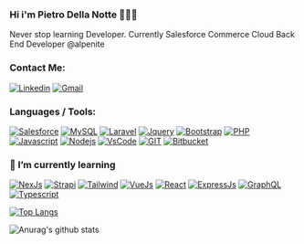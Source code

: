 ### Hi i'm Pietro Della Notte 👋✅😸

Never stop learning Developer.
Currently Salesforce Commerce Cloud Back End Developer @alpenite

### Contact Me:

[![Linkedin](https://img.shields.io/badge/linkedin-%230077B5.svg?&style=for-the-badge&logo=linkedin&logoColor=white)](https://www.linkedin.com/in/pietro-della-notte/)
[![Gmail](https://img.shields.io/badge/Gmail-D14836?style=for-the-badge&logo=gmail&logoColor=white)](mailto:pdellanotte@gmail.com)

### Languages / Tools:

[![Salesforce](https://img.shields.io/badge/salesforce-117A65?style=for-the-badge&logo=salesforce&logoColor=white)]()
[![MySQL](https://img.shields.io/badge/mysql-%2300f.svg?&style=for-the-badge&logo=mysql&logoColor=white)]()
[![Laravel](https://img.shields.io/badge/laravel-%23FF2D20.svg?&style=for-the-badge&logo=laravel&logoColor=white)]()
[![Jquery](https://img.shields.io/badge/jquery-%230769AD.svg?&style=for-the-badge&logo=jquery&logoColor=white)]()
[![Bootstrap](https://img.shields.io/badge/bootstrap-%23563D7C.svg?&style=for-the-badge&logo=bootstrap&logoColor=white)]()
[![PHP](https://img.shields.io/badge/php-%23777BB4.svg?&style=for-the-badge&logo=php&logoColor=white)]()
[![Javascript](https://img.shields.io/badge/javascript-%23323330.svg?&style=for-the-badge&logo=javascript&logoColor=%23F7DF1E)]()
[![Nodejs](https://img.shields.io/badge/node.js-%2343853D.svg?&style=for-the-badge&logo=node.js&logoColor=white)]()
[![VsCode](https://img.shields.io/badge/VisualStudioCode-0078d7.svg?&style=for-the-badge&logo=visual-studio-code&logoColor=white)]()
[![GIT](https://img.shields.io/badge/git-%23F05033.svg?&style=for-the-badge&logo=git&logoColor=white)]()
[![Bitbucket](https://img.shields.io/badge/bitbucket-%230047B3.svg?&style=for-the-badge&logo=bitbucket&logoColor=white)]()

### 🌱 I’m currently learning

[![NexJs](https://img.shields.io/badge/nextjs-%23000000.svg?&style=for-the-badge&logo=next.js&logoColor=white)]()
[![Strapi](https://img.shields.io/badge/strapi-%232E7EEA.svg?&style=for-the-badge&logo=strapi&logoColor=white)]()
[![Tailwind](https://img.shields.io/badge/tailwindcss-%2338B2AC.svg?&style=for-the-badge&logo=tailwind-css&logoColor=white)]()
[![VueJs](https://img.shields.io/badge/vuejs-%2335495e.svg?&style=for-the-badge&logo=vue.js&logoColor=%234FC08D)]()
[![React](https://img.shields.io/badge/react-%2320232a.svg?&style=for-the-badge&logo=react&logoColor=%2361DAFB)]()
[![ExpressJs](https://img.shields.io/badge/express.js-%23404d59.svg?&style=for-the-badge)]()
[![GraphQL](https://img.shields.io/badge/-GraphQL-E10098?style=for-the-badge&logo=graphql)]()
[![Typescript](https://img.shields.io/badge/typescript-%23007ACC.svg?&style=for-the-badge&logo=typescript&logoColor=white)]()

[![Top Langs](https://github-readme-stats.vercel.app/api/top-langs/?username=pedrozebra&layout=compact)](https://github.com/anuraghazra/github-readme-stats)

![Anurag's github stats](https://github-readme-stats.vercel.app/api?username=pedrozebra&show_icons=true&theme=dark)
